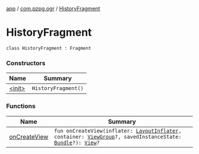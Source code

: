 [app](../../index.md) / [com.pzpg.ogr](../index.md) / [HistoryFragment](./index.md)

# HistoryFragment

`class HistoryFragment : Fragment`

### Constructors

| Name | Summary |
|---|---|
| [&lt;init&gt;](-init-.md) | `HistoryFragment()` |

### Functions

| Name | Summary |
|---|---|
| [onCreateView](on-create-view.md) | `fun onCreateView(inflater: `[`LayoutInflater`](https://developer.android.com/reference/android/view/LayoutInflater.html)`, container: `[`ViewGroup`](https://developer.android.com/reference/android/view/ViewGroup.html)`?, savedInstanceState: `[`Bundle`](https://developer.android.com/reference/android/os/Bundle.html)`?): `[`View`](https://developer.android.com/reference/android/view/View.html)`?` |
